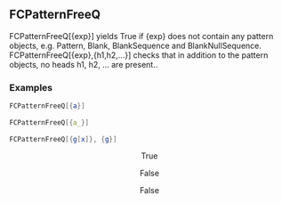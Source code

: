 ##  FCPatternFreeQ 

FCPatternFreeQ[{exp}] yields True if {exp} does not contain any pattern objects, e.g. Pattern, Blank, BlankSequence and BlankNullSequence. FCPatternFreeQ[{exp},{h1,h2,...}] checks that in addition to the pattern objects, no heads h1, h2, ... are present..

###  Examples 

```mathematica
FCPatternFreeQ[{a}] 
 
FCPatternFreeQ[{a_}] 
 
FCPatternFreeQ[{g[x]}, {g}]
```

$$\text{True}$$

$$\text{False}$$

$$\text{False}$$
